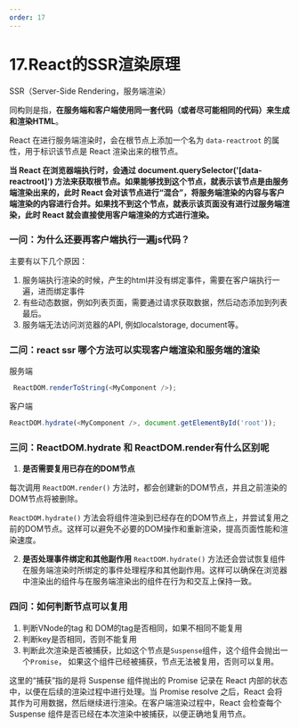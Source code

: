 ```yaml
---
order: 17
---
```

# 17.React的SSR渲染原理

SSR（Server-Side Rendering，服务端渲染）

同构则是指，**在服务端和客户端使用同一套代码（或者尽可能相同的代码）来生成和渲染HTML**。


React 在进行服务端渲染时，会在根节点上添加一个名为 `data-reactroot` 的属性，用于标识该节点是 React 渲染出来的根节点。

**当 React 在浏览器端执行时，会通过 document.querySelector('[data-reactroot]') 方法来获取根节点。如果能够找到这个节点，就表示该节点是由服务端渲染出来的，此时 React 会对该节点进行“混合”，将服务端渲染的内容与客户端渲染的内容进行合并。如果找不到这个节点，就表示该页面没有进行过服务端渲染，此时 React 就会直接使用客户端渲染的方式进行渲染。**



### 一问：为什么还要再客户端执行一遍js代码？

主要有以下几个原因：
1. 服务端执行渲染的时候，产生的html并没有绑定事件，需要在客户端执行一遍，进而绑定事件
2. 有些动态数据，例如列表页面，需要通过请求获取数据，然后动态添加到列表最后。
3. 服务端无法访问浏览器的API, 例如localstorage, document等。


### 二问：react ssr 哪个方法可以实现客户端渲染和服务端的渲染

服务端
```js
 ReactDOM.renderToString(<MyComponent />);
```

客户端
```js
ReactDOM.hydrate(<MyComponent />, document.getElementById('root'));
```

### 三问：ReactDOM.hydrate 和 ReactDOM.render有什么区别呢

1. **是否需要复用已存在的DOM节点**

  每次调用 `ReactDOM.render()` 方法时，都会创建新的DOM节点，并且之前渲染的DOM节点将被删除。

  `ReactDOM.hydrate()` 方法会将组件渲染到已经存在的DOM节点上，并尝试复用之前的DOM节点。这样可以避免不必要的DOM操作和重新渲染，提高页面性能和渲染速度。

2. **是否处理事件绑定和其他副作用**
`ReactDOM.hydrate()` 方法还会尝试恢复组件在服务端渲染时所绑定的事件处理程序和其他副作用。这样可以确保在浏览器中渲染出的组件与在服务端渲染出的组件在行为和交互上保持一致。



### 四问：如何判断节点可以复用

1. 判断VNode的tag 和 DOM的tag是否相同，如果不相同不能复用
2. 判断key是否相同，否则不能复用
3. 判断此次渲染是否被捕获，比如这个节点是`Suspense`组件，这个组件会抛出一个`Promise`， 如果这个组件已经被捕获，节点无法被复用，否则可以复用。

  这里的“捕获”指的是将 Suspense 组件抛出的 Promise 记录在 React 内部的状态中，以便在后续的渲染过程中进行处理。当 Promise resolve 之后，React 会将其作为可用数据，然后继续进行渲染。在客户端渲染过程中，React 会检查每个 Suspense 组件是否已经在本次渲染中被捕获，以便正确地复用节点。
